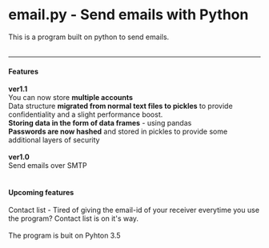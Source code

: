 # email.py - Send emails with Python
This is a program built on python to send emails.
<br><br>
<hr>
<h4>Features</h4>
<b>ver1.1</b><br>
You can now store <b>multiple accounts</b><br>
Data structure <b>migrated from normal text files to pickles</b> to provide confidentiality and a slight performance boost.<br>
<b>Storing data in the form of data frames</b> - using pandas<br>
<b>Passwords are now hashed</b> and stored in pickles to provide some additional layers of security
<br><br>
<b>ver1.0</b><br>
Send emails over SMTP
<br><br>
<h4>Upcoming features</h4>
Contact list - Tired of giving the email-id of your receiver everytime you use the program? Contact list is on it's way.
<br><br>
The program is buit on Pyhton 3.5
